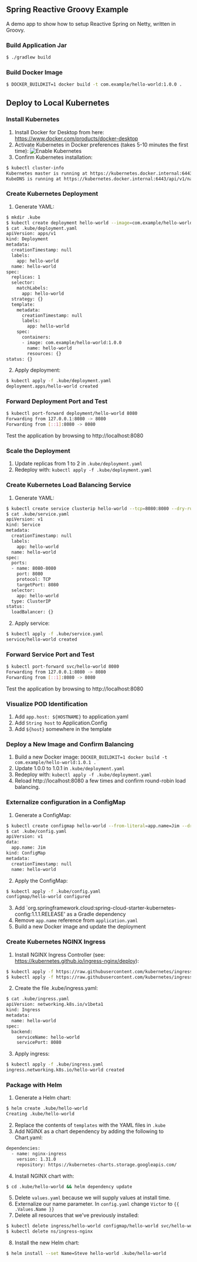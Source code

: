 ## Spring Reactive Groovy Example

A demo app to show how to setup Reactive Spring on Netty, written in Groovy.

### Build Application Jar
```bash
$ ./gradlew build
```

### Build Docker Image
```bash
$ DOCKER_BUILDKIT=1 docker build -t com.example/hello-world:1.0.0 .
```

## Deploy to Local Kubernetes

### Install Kubernetes
1. Install Docker for Desktop from here: https://www.docker.com/products/docker-desktop
2. Activate Kubernetes in Docker preferences (takes 5-10 minutes the first time):
![Enable Kubernetes](images/EnableKubernetes.png)
3. Confirm Kubernetes installation:
```bash
$ kubectl cluster-info
Kubernetes master is running at https://kubernetes.docker.internal:6443
KubeDNS is running at https://kubernetes.docker.internal:6443/api/v1/namespaces/kube-system/services/kube-dns:dns/proxy
```

### Create Kubernetes Deployment
1. Generate YAML:
```bash
$ mkdir .kube
$ kubectl create deployment hello-world --image=com.example/hello-world:1.0.0 --dry-run -o yaml >.kube/deployment.yaml
$ cat .kube/deployment.yaml
apiVersion: apps/v1
kind: Deployment
metadata:
  creationTimestamp: null
  labels:
    app: hello-world
  name: hello-world
spec:
  replicas: 1
  selector:
    matchLabels:
      app: hello-world
  strategy: {}
  template:
    metadata:
      creationTimestamp: null
      labels:
        app: hello-world
    spec:
      containers:
      - image: com.example/hello-world:1.0.0
        name: hello-world
        resources: {}
status: {}
```
2. Apply deployment:
```bash
$ kubectl apply -f .kube/deployment.yaml
deployment.apps/hello-world created
```

### Forward Deployment Port and Test
```bash
$ kubectl port-forward deployment/hello-world 8080
Forwarding from 127.0.0.1:8080 -> 8080
Forwarding from [::1]:8080 -> 8080
```
Test the application by browsing to http://localhost:8080

### Scale the Deployment
1. Update replicas from 1 to 2 in `.kube/deployment.yaml`
2. Redeploy with: `kubectl apply -f .kube/deployment.yaml`

### Create Kubernetes Load Balancing Service
1. Generate YAML:
```bash
$ kubectl create service clusterip hello-world --tcp=8080:8080 --dry-run -o yaml >.kube/service.yaml
$ cat .kube/service.yaml
apiVersion: v1
kind: Service
metadata:
  creationTimestamp: null
  labels:
    app: hello-world
  name: hello-world
spec:
  ports:
  - name: 8080-8080
    port: 8080
    protocol: TCP
    targetPort: 8080
  selector:
    app: hello-world
  type: ClusterIP
status:
  loadBalancer: {}
```
2. Apply service:
```bash
$ kubectl apply -f .kube/service.yaml
service/hello-world created
```

### Forward Service Port and Test
```bash
$ kubectl port-forward svc/hello-world 8080
Forwarding from 127.0.0.1:8080 -> 8080
Forwarding from [::1]:8080 -> 8080
```
Test the application by browsing to http://localhost:8080

### Visualize POD Identification
1. Add `app.host: ${HOSTNAME}` to application.yaml
2. Add `String host` to Application.Config
3. Add `${host}` somewhere in the template

### Deploy a New Image and Confirm Balancing
1. Build a new Docker image: `DOCKER_BUILDKIT=1 docker build -t com.example/hello-world:1.0.1 .`
2. Update 1.0.0 to 1.0.1 in `.kube/deployment.yaml`
3. Redeploy with: `kubectl apply -f .kube/deployment.yaml`
4. Reload http://localhost:8080 a few times and confirm round-robin load balancing.

### Externalize configuration in a ConfigMap
1. Generate a ConfigMap:
```bash
$ kubectl create configmap hello-world --from-literal=app.name=Jim --dry-run -o yaml >.kube/config.yaml
$ cat .kube/config.yaml
apiVersion: v1
data:
  app.name: Jim
kind: ConfigMap
metadata:
  creationTimestamp: null
  name: hello-world
```
2. Apply the ConfigMap:
```bash
$ kubectl apply -f .kube/config.yaml
configmap/hello-world configured
```
3. Add `org.springframework.cloud:spring-cloud-starter-kubernetes-config:1.1.1.RELEASE' as a Gradle dependency
4. Remove `app.name` reference from `application.yaml`
5. Build a new Docker image and update the deployment

### Create Kubernetes NGINX Ingress
1. Install NGINX Ingress Controller (see: https://kubernetes.github.io/ingress-nginx/deploy):
```bash
$ kubectl apply -f https://raw.githubusercontent.com/kubernetes/ingress-nginx/nginx-0.29.0/deploy/static/mandatory.yaml
$ kubectl apply -f https://raw.githubusercontent.com/kubernetes/ingress-nginx/nginx-0.29.0/deploy/static/provider/cloud-generic.yaml
```
2. Create the file .kube/ingress.yaml:
```bash
$ cat .kube/ingress.yaml
apiVersion: networking.k8s.io/v1beta1
kind: Ingress
metadata:
  name: hello-world
spec:
  backend:
    serviceName: hello-world
    servicePort: 8080
```
3. Apply ingress:
```bash
$ kubectl apply -f .kube/ingress.yaml
ingress.networking.k8s.io/hello-world created
```

### Package with Helm
1. Generate a Helm chart:
```bash
$ helm create .kube/hello-world
Creating .kube/hello-world
```
2. Replace the contents of `templates` with the YAML files in `.kube`
3. Add NGINX as a chart dependency by adding the following to Chart.yaml:
```bash
dependencies:
  - name: nginx-ingress
    version: 1.31.0
    repository: https://kubernetes-charts.storage.googleapis.com/
```
4. Install NGINX chart with:
```bash
$ cd .kube/hello-world && helm dependency update
```
5. Delete `values.yaml` because we will supply values at install time.
6. Externalize our name parameter. In `config.yaml` change `Victor` to `{{ .Values.Name }}`
7. Delete all resources that we've previously installed:
```bash
$ kubectl delete ingress/hello-world configmap/hello-world svc/hello-world deploy/hello-world
$ kubectl delete ns/ingress-nginx
```
8. Install the new Helm chart:
```bash
$ helm install --set Name=Steve hello-world .kube/hello-world
```
